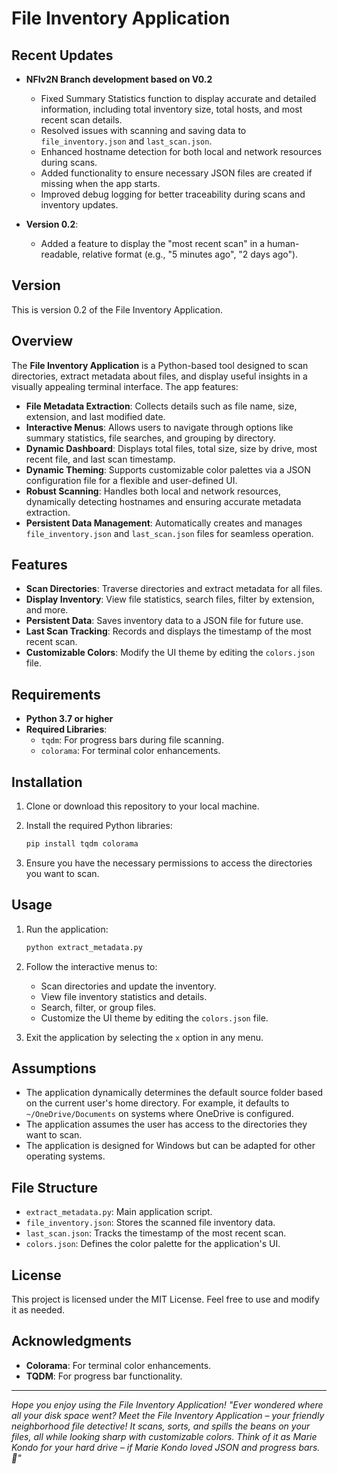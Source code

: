 # File Inventory Application

## Recent Updates

- **NFIv2N Branch development based on V0.2**
  - Fixed Summary Statistics function to display accurate and detailed information, including total inventory size, total hosts, and most recent scan details.
  - Resolved issues with scanning and saving data to `file_inventory.json` and `last_scan.json`.
  - Enhanced hostname detection for both local and network resources during scans.
  - Added functionality to ensure necessary JSON files are created if missing when the app starts.
  - Improved debug logging for better traceability during scans and inventory updates.

- **Version 0.2**:
  - Added a feature to display the "most recent scan" in a human-readable, relative format (e.g., "5 minutes ago", "2 days ago").

## Version

This is version 0.2 of the File Inventory Application.

## Overview

The **File Inventory Application** is a Python-based tool designed to scan directories, extract metadata about files, and display useful insights in a visually appealing terminal interface. The app features:

- **File Metadata Extraction**: Collects details such as file name, size, extension, and last modified date.
- **Interactive Menus**: Allows users to navigate through options like summary statistics, file searches, and grouping by directory.
- **Dynamic Dashboard**: Displays total files, total size, size by drive, most recent file, and last scan timestamp.
- **Dynamic Theming**: Supports customizable color palettes via a JSON configuration file for a flexible and user-defined UI.
- **Robust Scanning**: Handles both local and network resources, dynamically detecting hostnames and ensuring accurate metadata extraction.
- **Persistent Data Management**: Automatically creates and manages `file_inventory.json` and `last_scan.json` files for seamless operation.

## Features

- **Scan Directories**: Traverse directories and extract metadata for all files.
- **Display Inventory**: View file statistics, search files, filter by extension, and more.
- **Persistent Data**: Saves inventory data to a JSON file for future use.
- **Last Scan Tracking**: Records and displays the timestamp of the most recent scan.
- **Customizable Colors**: Modify the UI theme by editing the `colors.json` file.

## Requirements

- **Python 3.7 or higher**
- **Required Libraries**:
  - `tqdm`: For progress bars during file scanning.
  - `colorama`: For terminal color enhancements.

## Installation

1. Clone or download this repository to your local machine.
2. Install the required Python libraries:

   ```bash
   pip install tqdm colorama
   ```

3. Ensure you have the necessary permissions to access the directories you want to scan.

## Usage

1. Run the application:

   ```bash
   python extract_metadata.py
   ```

2. Follow the interactive menus to:
   - Scan directories and update the inventory.
   - View file inventory statistics and details.
   - Search, filter, or group files.
   - Customize the UI theme by editing the `colors.json` file.
3. Exit the application by selecting the `x` option in any menu.

## Assumptions

- The application dynamically determines the default source folder based on the current user's home directory. For example, it defaults to `~/OneDrive/Documents` on systems where OneDrive is configured.
- The application assumes the user has access to the directories they want to scan.
- The application is designed for Windows but can be adapted for other operating systems.

## File Structure

- `extract_metadata.py`: Main application script.
- `file_inventory.json`: Stores the scanned file inventory data.
- `last_scan.json`: Tracks the timestamp of the most recent scan.
- `colors.json`: Defines the color palette for the application's UI.

## License

This project is licensed under the MIT License. Feel free to use and modify it as needed.

## Acknowledgments

- **Colorama**: For terminal color enhancements.
- **TQDM**: For progress bar functionality.

---

*Hope you enjoy using the File Inventory Application!*
*"Ever wondered where all your disk space went? Meet the File Inventory Application – your friendly neighborhood file detective! It scans, sorts, and spills the beans on your files, all while looking sharp with customizable colors. Think of it as Marie Kondo for your hard drive – if Marie Kondo loved JSON and progress bars. 🎉"*
